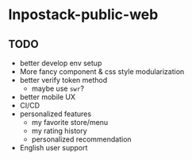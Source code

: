 # Inpostack-public-web

## TODO

- better develop env setup
- More fancy component & css style modularization
- better verify token method
  - maybe use `swr`?
- better mobile UX
- CI/CD
- personalized features
  - my favorite store/menu
  - my rating history
  - personalized recommendation
- English user support
